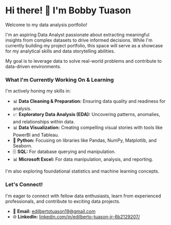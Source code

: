 # Hi there! 👋 I'm Bobby Tuason

Welcome to my data analysis portfolio!

I'm an aspiring Data Analyst passionate about extracting meaningful insights from complex datasets to drive informed decisions. While I'm currently building my project portfolio, this space will serve as a showcase for my analytical skills and data storytelling abilities.

My goal is to leverage data to solve real-world problems and contribute to data-driven environments.

### What I'm Currently Working On & Learning

I'm actively honing my skills in:

-   📊 **Data Cleaning & Preparation:** Ensuring data quality and readiness for analysis.
-   📈 **Exploratory Data Analysis (EDA):** Uncovering patterns, anomalies, and relationships within data.
-   📊 **Data Visualization:** Creating compelling visual stories with tools like PowerBI and Tableau.
-   🐍 **Python:** Focusing on libraries like Pandas, NumPy, Matplotlib, and Seaborn.
-   🗄️ **SQL:** For database querying and manipulation.
-   📊 **Microsoft Excel:** For data manipulation, analysis, and reporting.

I'm also exploring foundational statistics and machine learning concepts.

### Let's Connect!

I'm eager to connect with fellow data enthusiasts, learn from experienced professionals, and contribute to exciting data projects.

-   📧 **Email:** [edilbertotuason19@gmail.com](mailto:edilbertotuason19@gmail.com)
-   🌐 **LinkedIn:** [linkedin.com/in/edilberto-tuason-jr-6b2129207/](https://www.linkedin.com/in/edilberto-tuason-jr-6b2129207/)
